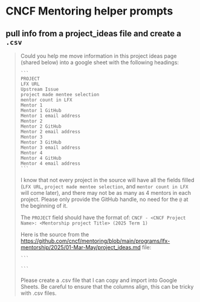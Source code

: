 # CNCF Mentoring helper prompts

## pull info from a project_ideas file and create a `.csv`

<blockquote>
Could you help me move information in this project ideas page (shared below) into a google sheet with the following headings:

~~~
```
PROJECT
LFX URL
Upstream Issue
project made mentee selection
mentor count in LFX
Mentor 1
Mentor 1 GitHub
Mentor 1 email address
Mentor 2
Mentor 2 GitHub
Mentor 2 email address
Mentor 3
Mentor 3 GitHub
Mentor 3 email address
Mentor 4
Mentor 4 GitHub
Mentor 4 email address
```
~~~

I know that not every project in the source will have all the fields filled (`LFX URL`, `project made mentee selection`, and `mentor count in LFX` will come later), and there may not be as many as 4 mentors in each project. Please only provide the GitHub handle, no need for the `@` at the beginning of it.

The `PROJECT` field should have the format of:
`CNCF - <CNCF Project Name>: <Mentorship project Title> (2025 Term 1)`

Here is the source from the https://github.com/cncf/mentoring/blob/main/programs/lfx-mentorship/2025/01-Mar-May/project_ideas.md file:

~~~
```

```
~~~

Please create a .csv file that I can copy and import into Google Sheets. Be careful to ensure that the columns align, this can be tricky with .csv files.
</blockquote>  